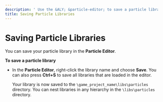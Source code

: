 ```yaml
---
description: ' Use the &ALY; &particle-editor; to save a particle library. '
title: Saving Particle Libraries
---
```

# Saving Particle Libraries<a name="particle-saving-library"></a>

You can save your particle library in the **Particle Editor**\.

**To save a particle library**
+ In the **Particle Editor**, right\-click the library name and choose **Save**\. You can also press **Ctrl\+S** to save all libraries that are loaded in the editor\.

  Your library is now saved to the `\game_project_name\libs\particles` directory\. You can nest libraries in any hierarchy in the `\libs\particles` directory\.